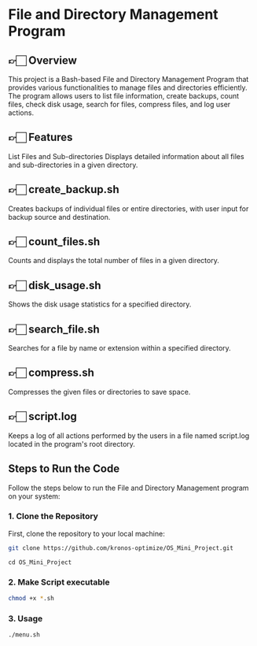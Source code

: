 # File and Directory Management Program
## 👉🏻 Overview
This project is a Bash-based File and Directory Management Program that provides various functionalities to manage files and directories efficiently. The program allows users to list file information, create backups, count files, check disk usage, search for files, compress files, and log user actions.

## 👉🏻 Features
List Files and Sub-directories
Displays detailed information about all files and sub-directories in a given directory.

## 👉🏻 create_backup.sh
Creates backups of individual files or entire directories, with user input for backup source and destination.

## 👉🏻 count_files.sh
Counts and displays the total number of files in a given directory.

## 👉🏻 disk_usage.sh
Shows the disk usage statistics for a specified directory.

## 👉🏻 search_file.sh
Searches for a file by name or extension within a specified directory.

## 👉🏻 compress.sh
Compresses the given files or directories to save space.

## 👉🏻 script.log
Keeps a log of all actions performed by the users in a file named script.log located in the program's root directory.

## Steps to Run the Code
Follow the steps below to run the File and Directory Management program on your system:

### 1. Clone the Repository
First, clone the repository to your local machine:
```bash
git clone https://github.com/kronos-optimize/OS_Mini_Project.git
```
```
cd OS_Mini_Project
```
### 2. Make Script executable
```bash
chmod +x *.sh
```
### 3. Usage
```bash
./menu.sh
```


